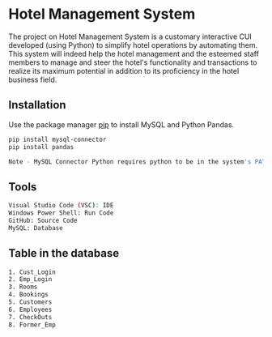 # Hotel Management System

The project on Hotel Management System is a customary interactive CUI developed (using Python) to simplify hotel operations by automating them. This system will indeed help the hotel management and the esteemed staff members to manage and steer the hotel's functionality and transactions to realize its maximum potential in addition to its proficiency in the hotel business field.

## Installation

Use the package manager [pip](https://pip.pypa.io/en/stable/) to install MySQL and Python Pandas.

```bash
pip install mysql-connector
pip install pandas

Note - MySQL Connector Python requires python to be in the system's PATH. Installation fails if it doesn't find Python.
```

## Tools

```bash
Visual Studio Code (VSC): IDE
Windows Power Shell: Run Code
GitHub: Source Code
MySQL: Database
```

## Table in the database

```bash
1. Cust_Login
2. Emp_Login
3. Rooms
4. Bookings
5. Customers
6. Employees
7. CheckOuts
8. Former_Emp
```
